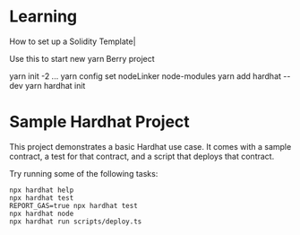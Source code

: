 # Learning

How to set up a Solidity Template|

Use this to start new yarn Berry project

yarn init -2
    ...
yarn config set nodeLinker node-modules
yarn add hardhat --dev
yarn hardhat init


# Sample Hardhat Project



This project demonstrates a basic Hardhat use case. It comes with a sample contract, a test for that contract, and a script that deploys that contract.

Try running some of the following tasks:

```shell
npx hardhat help
npx hardhat test
REPORT_GAS=true npx hardhat test
npx hardhat node
npx hardhat run scripts/deploy.ts
```
